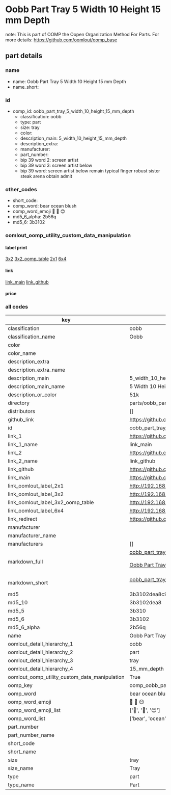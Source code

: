 # Oobb Part Tray 5 Width 10 Height 15 mm Depth  

note: This is part of OOMP the Oopen Organization Method For Parts. For more details: https://github.com/oomlout/oomp_base

##  part details
  







### name
* name: Oobb Part Tray 5 Width 10 Height 15 mm Depth
* name_short: 
### id
* oomp_id: oobb_part_tray_5_width_10_height_15_mm_depth
  * classification: oobb
  * type: part
  * size: tray
  * color: 
  * description_main: 5_width_10_height_15_mm_depth
  * description_extra: 
  * manufacturer: 
  * part_number: 
  * bip 39 word 2: screen artist
  * bip 39 word 3: screen artist below
  * bip 39 word: screen artist below remain typical finger robust sister steak arena obtain admit

### other_codes
* short_code: 
* oomp_word: bear ocean blush
* oomp_word_emoji :bear: :ocean: :blush:
* md5_6_alpha: 2b56q
* md5_6: 3b3102






### oomlout_oomp_utility_custom_data_manipulation
#### label print
[3x2](http://192.168.1.245:1112/?label=oomp%202b56q)
[3x2_oomp_table](http://192.168.1.108:1112/?label=oomp%202b56q)
[2x1](http://192.168.1.242:1112/?label=oomp%202b56q)
[6x4](http://192.168.1.55:1112/?label=oomp%202b56q)    

#### link

[link_main](https://github.com/oomlout/oomlout_oomp_version_1_messy/tree/main/parts/oobb_part_tray_5_width_10_height_15_mm_depth) [link_github](https://github.com/oomlout/oomlout_oomp_version_1_messy/tree/main/parts/oobb_part_tray_5_width_10_height_15_mm_depth)                             

#### price







### all codes 
| key | value |  
| --- | --- |  
| classification | oobb |  
| classification_name | Oobb |  
| color |  |  
| color_name |  |  
| description_extra |  |  
| description_extra_name |  |  
| description_main | 5_width_10_height_15_mm_depth |  
| description_main_name | 5 Width 10 Height 15 mm Depth |  
| description_or_color | 51k |  
| directory | parts/oobb_part_tray_5_width_10_height_15_mm_depth |  
| distributors | [] |  
| github_link | https://github.com/oomlout/oomlout_oomp_part_src/tree/main/parts/oobb_part_tray_5_width_10_height_15_mm_depth |  
| id | oobb_part_tray_5_width_10_height_15_mm_depth |  
| link_1 | https://github.com/oomlout/oomlout_oomp_version_1_messy/tree/main/parts/oobb_part_tray_5_width_10_height_15_mm_depth |  
| link_1_name | link_main |  
| link_2 | https://github.com/oomlout/oomlout_oomp_version_1_messy/tree/main/parts/oobb_part_tray_5_width_10_height_15_mm_depth |  
| link_2_name | link_github |  
| link_github | https://github.com/oomlout/oomlout_oomp_version_1_messy/tree/main/parts/oobb_part_tray_5_width_10_height_15_mm_depth |  
| link_main | https://github.com/oomlout/oomlout_oomp_version_1_messy/tree/main/parts/oobb_part_tray_5_width_10_height_15_mm_depth |  
| link_oomlout_label_2x1 | http://192.168.1.242:1112/?label=oomp%202b56q |  
| link_oomlout_label_3x2 | http://192.168.1.245:1112/?label=oomp%202b56q |  
| link_oomlout_label_3x2_oomp_table | http://192.168.1.108:1112/?label=oomp%202b56q |  
| link_oomlout_label_6x4 | http://192.168.1.55:1112/?label=oomp%202b56q |  
| link_redirect | https://github.com/oomlout/oomlout_oomp_version_1_messy/tree/main/parts/oobb_part_tray_5_width_10_height_15_mm_depth |  
| manufacturer |  |  
| manufacturer_name |  |  
| manufacturers | [] |  
| markdown_full | [oobb_part_tray_5_width_10_height_15_mm_depth](none)<br>[](none)<br>[Oobb Part Tray 5 Width 10 Height 15 Mm Depth](none)<br><br> |  
| markdown_short | [oobb_part_tray_5_width_10_height_15_mm_depth](none)<br><br> |  
| md5 | 3b3102dea8c997695bf5fb582983460c |  
| md5_10 | 3b3102dea8 |  
| md5_5 | 3b310 |  
| md5_6 | 3b3102 |  
| md5_6_alpha | 2b56q |  
| name | Oobb Part Tray 5 Width 10 Height 15 mm Depth |  
| oomlout_detail_hierarchy_1 | oobb |  
| oomlout_detail_hierarchy_2 | part |  
| oomlout_detail_hierarchy_3 | tray |  
| oomlout_detail_hierarchy_4 | 15_mm_depth |  
| oomlout_oomp_utility_custom_data_manipulation | True |  
| oomp_key | oomp_oobb_part_tray_5_width_10_height_15_mm_depth |  
| oomp_word | bear ocean blush |  
| oomp_word_emoji | :bear: :ocean: :blush: |  
| oomp_word_emoji_list | [':bear:', ':ocean:', ':blush:'] |  
| oomp_word_list | ['bear', 'ocean', 'blush'] |  
| part_number |  |  
| part_number_name |  |  
| short_code |  |  
| short_name |  |  
| size | tray |  
| size_name | Tray |  
| type | part |  
| type_name | Part |  

